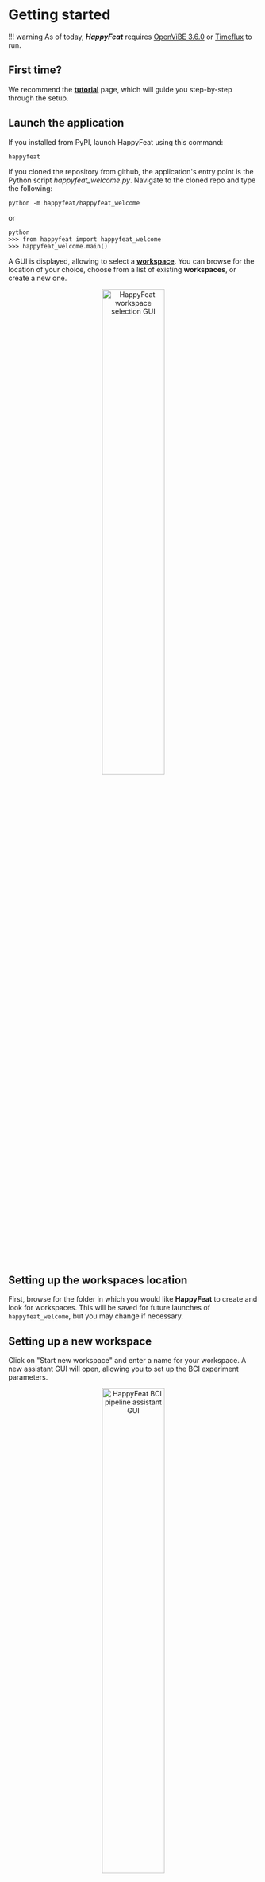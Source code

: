 
# Getting started

!!! warning
    As of today, ***HappyFeat*** requires [OpenViBE 3.6.0](http://openvibe.inria.fr/) or [Timeflux](https://doc.timeflux.io/en/stable/usage/getting_started.html#installation) to run.

## First time?
We recommend the **[tutorial](tutorial.md)** page, which will guide you step-by-step through the setup.

## Launch the application
If you installed from PyPI, launch HappyFeat using this command:

```shell
happyfeat
```

If you cloned the repository from github, the application's entry point is the Python script *happyfeat_welcome.py*. Navigate to the cloned repo and type the following:

```shell
python -m happyfeat/happyfeat_welcome
```
or

```shell
python
>>> from happyfeat import happyfeat_welcome
>>> happyfeat_welcome.main()
```

A GUI is displayed, allowing to select a **[workspace](workspaces.md)**. You can browse for the location of your choice, choose from a list of existing **workspaces**, or create a new one.

<center><img src="../../img/hf_welcome2.png" alt="HappyFeat workspace selection GUI" style='height: 50%; width: 50%; object-fit: contain;'/></center>

## Setting up the workspaces location

First, browse for the folder in which you would like **HappyFeat** to create and look for workspaces. This will be saved for future launches of `happyfeat_welcome`, but you may change if necessary.

## Setting up a new workspace

Click on "Start new workspace" and enter a name for your workspace. A new assistant GUI will open, allowing you to set up the BCI experiment parameters. 

<center><img src="../../img/hf_setup2.png" alt="HappyFeat BCI pipeline assistant GUI" style='height: 50%; width: 50%; object-fit: contain;'/></center>

In the "BCI Platform" drop-down menu, select which BCI software you want to use for processing the EEG data (OpenViBE or Timeflux). 

- If you select **Timeflux**, make sure the `timeflux` and `timeflux_dsp` packages are installed in your environment.

- If you select **OpenViBE**, you also need to browse for the *OpenViBE designer* application on your computer (either the .exe, .sh or .cmd file).

In the "Protocol Selection" drop-down menu, select the metric(s)/feature(s) you want to work with (eg: `Power Spectrum based classification`). As of today, you can choose between **Power Spectral Density**, **Connectivity-based Node Strength**, or **mixing both**.

Then, enter the parameters for your experiment: Number of trials, trial length, etc.

You can either use known channel montages (e.g. `standard 1020`) or a custom montage. See the [specific page on montages](montage.md) for more information.

Click on `Generate scenarios & Launch HappyFeat` when you're ready. 
 
From there on, files & folders will be located in the `<workspacesFolder>/<myworkspacename>` folder, 
and all information and configuration will be managed in the `<workspacesFolder>/<myworkspacename>.hfw` file.

## Loading an existing workspace

You can find the list of existing *workspaces* in the *happyfeat_welcome.py* GUI. Browse for the folder `<workspacesFolder>` of your choice on your computer, then select a workspace in the list and click on "Load existing workspace". All previously handled parameters, results, and working files are loaded.

Note that workspaces can be shared from one computer to another, by simply copying the workspace's folder and configuration file.
